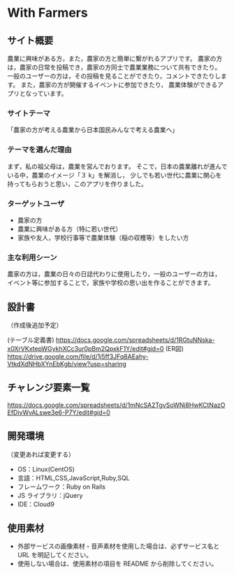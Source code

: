 # With Farmers

## サイト概要

農業に興味がある方，また，農家の方と簡単に繋がれるアプリです。
農家の方は，農家の日常を投稿でき，農家の方同士で農業業務について共有できたり。
一般のユーザーの方は，その投稿を見ることができたり，コメントできたりします。
また，農家の方が開催するイベントに参加できたり，
農業体験ができるアプリとなっています。

### サイトテーマ

「農家の方が考える農業から日本国民みんなで考える農業へ」

### テーマを選んだ理由

まず，私の祖父母は，農業を営んでおります。
そこで，日本の農業離れが進んでいる中，農業のイメージ「３ k」を解消し，
少しでも若い世代に農業に関心を持ってもらおうと思い，このアプリを作りました。

### ターゲットユーザ

- 農家の方
- 農業に興味がある方（特に若い世代）
- 家族や友人，学校行事等で農業体験（稲の収穫等）をしたい方

### 主な利用シーン

農家の方は，農業の日々の日誌代わりに使用したり，一般のユーザーの方は，
イベント等に参加することで，家族や学校の思い出を作ることができます。

## 設計書
（作成後追加予定）

(テーブル定義書)
https://docs.google.com/spreadsheets/d/1RGtuNNska-x0XrVKxtepWGykhXCc3ur0pBm2QpxkF1Y/edit#gid=0
(ER図)
https://drive.google.com/file/d/1j5ff3JFq8AEahy-VtkdXdNHbXYnEbKgb/view?usp=sharing




## チャレンジ要素一覧

https://docs.google.com/spreadsheets/d/1mNcSA2TgvSoWNj8HwKCtNazOEfDivWvALswe3e6-P7Y/edit#gid=0

## 開発環境
（変更あれば変更する）
- OS：Linux(CentOS)
- 言語：HTML,CSS,JavaScript,Ruby,SQL
- フレームワーク：Ruby on Rails
- JS ライブラリ：jQuery
- IDE：Cloud9

## 使用素材

- 外部サービスの画像素材・音声素材を使用した場合は、必ずサービス名と URL を明記してください。
- 使用しない場合は、使用素材の項目を README から削除してください。
